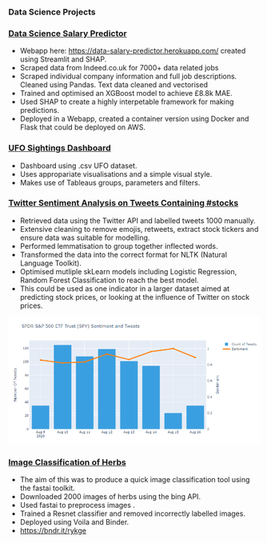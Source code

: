 ### Data Science Projects

### [Data Science Salary Predictor](https://github.com/AdamShafi92/ds-salary-predictor)
* Webapp here: https://data-salary-predictor.herokuapp.com/ created using Streamlit and SHAP.
* Scraped data from Indeed.co.uk for 7000+ data related jobs
* Scraped individual company information and full job descriptions. Cleaned using Pandas. Text data cleaned and vectorised
* Trained and optimised an XGBoost model to achieve £8.8k MAE.
* Used SHAP to create a highly interpetable framework for making predictions.
* Deployed in a Webapp, created a container version using Docker and Flask that could be deployed on AWS.


### [UFO Sightings Dashboard](https://public.tableau.com/profile/adam.shafi6605#!/vizhome/UFOSightingsDashboard_16041450574280/Dashboard1)
* Dashboard using .csv UFO dataset.
* Uses appropariate visualisations and a simple visual style.
* Makes use of Tableaus groups, parameters and filters.


### [Twitter Sentiment Analysis on Tweets Containing #stocks](https://github.com/AdamShafi92/Twitter-Sentiment-Analysis)
* Retrieved data using the Twitter API and labelled tweets 1000 manually.
* Extensive cleaning to remove emojis, retweets, extract stock tickers and ensure data was suitable for modelling.
* Performed lemmatisation to group together inflected words.
* Transformed the data into the correct format for NLTK (Natural Language Toolkit).
* Optimised mutliple skLearn models including Logistic Regression, Random Forest Classification to reach the best model.
* This could be used as one indicator in a larger dataset aimed at predicting stock prices, or looking at the influence of Twitter on stock prices.

![](./images/SPY_sentiment_2.PNG)

### [Image Classification of Herbs](https://github.com/AdamShafi92/Herb-Classification)
* The aim of this was to produce a quick image classification tool using the fastai toolkit.
* Downloaded 2000 images of herbs using the bing API.
* Used fastai to preprocess images .
* Trained a Resnet classifier and removed incorrectly labelled images.
* Deployed using Voila and Binder.
* https://bndr.it/rykge




